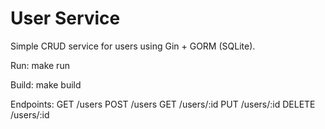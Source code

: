 # User Service

Simple CRUD service for users using Gin + GORM (SQLite).

Run:
  make run

Build:
  make build

Endpoints:
  GET /users
  POST /users
  GET /users/:id
  PUT /users/:id
  DELETE /users/:id
